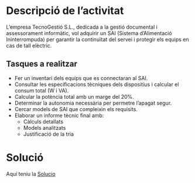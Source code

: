 # Descripció de l’activitat
L’empresa TecnoGestió S.L., dedicada a la gestió documental i assessorament informàtic, vol adquirir un SAI (Sistema d’Alimentació Ininterrompuda) per garantir la continuïtat del servei i protegir els equips en cas de tall elèctric.
## Tasques a realitzar
- Fer un inventari dels equips que es connectaran al SAI.
- Consultar les especificacions tècniques dels dispositius i calcular el consum total (W i VA).
- Calcular la potència total amb un marge del 20%.
- Determinar la autonomia necessària per permetre l’apagat segur.
- Cercar models de SAI que compleixin els requisits.
- Elaborar un informe tècnic final amb:
  * Càlculs detallats
  * Models analitzats
  - Justificació de la tria



# Solució
Aquí teniu la [Solucio](solucio.md)
